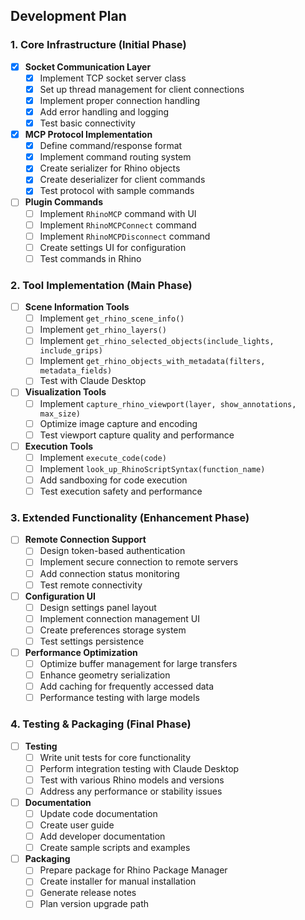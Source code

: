 ## Development Plan

### 1. Core Infrastructure (Initial Phase)

- [x] **Socket Communication Layer**
  - [x] Implement TCP socket server class
  - [x] Set up thread management for client connections
  - [x] Implement proper connection handling
  - [x] Add error handling and logging
  - [x] Test basic connectivity

- [x] **MCP Protocol Implementation**
  - [x] Define command/response format
  - [x] Implement command routing system
  - [x] Create serializer for Rhino objects
  - [x] Create deserializer for client commands
  - [x] Test protocol with sample commands

- [ ] **Plugin Commands**
  - [ ] Implement `RhinoMCP` command with UI
  - [ ] Implement `RhinoMCPConnect` command
  - [ ] Implement `RhinoMCPDisconnect` command
  - [ ] Create settings UI for configuration
  - [ ] Test commands in Rhino

### 2. Tool Implementation (Main Phase)

- [ ] **Scene Information Tools**
  - [ ] Implement `get_rhino_scene_info()`
  - [ ] Implement `get_rhino_layers()`
  - [ ] Implement `get_rhino_selected_objects(include_lights, include_grips)`
  - [ ] Implement `get_rhino_objects_with_metadata(filters, metadata_fields)`
  - [ ] Test with Claude Desktop

- [ ] **Visualization Tools**
  - [ ] Implement `capture_rhino_viewport(layer, show_annotations, max_size)`
  - [ ] Optimize image capture and encoding
  - [ ] Test viewport capture quality and performance

- [ ] **Execution Tools**
  - [ ] Implement `execute_code(code)`
  - [ ] Implement `look_up_RhinoScriptSyntax(function_name)`
  - [ ] Add sandboxing for code execution
  - [ ] Test execution safety and performance

### 3. Extended Functionality (Enhancement Phase)

- [ ] **Remote Connection Support**
  - [ ] Design token-based authentication
  - [ ] Implement secure connection to remote servers
  - [ ] Add connection status monitoring
  - [ ] Test remote connectivity

- [ ] **Configuration UI**
  - [ ] Design settings panel layout
  - [ ] Implement connection management UI
  - [ ] Create preferences storage system
  - [ ] Test settings persistence

- [ ] **Performance Optimization**
  - [ ] Optimize buffer management for large transfers
  - [ ] Enhance geometry serialization
  - [ ] Add caching for frequently accessed data
  - [ ] Performance testing with large models

### 4. Testing & Packaging (Final Phase)

- [ ] **Testing**
  - [ ] Write unit tests for core functionality
  - [ ] Perform integration testing with Claude Desktop
  - [ ] Test with various Rhino models and versions
  - [ ] Address any performance or stability issues

- [ ] **Documentation**
  - [ ] Update code documentation
  - [ ] Create user guide
  - [ ] Add developer documentation
  - [ ] Create sample scripts and examples

- [ ] **Packaging**
  - [ ] Prepare package for Rhino Package Manager
  - [ ] Create installer for manual installation
  - [ ] Generate release notes
  - [ ] Plan version upgrade path
